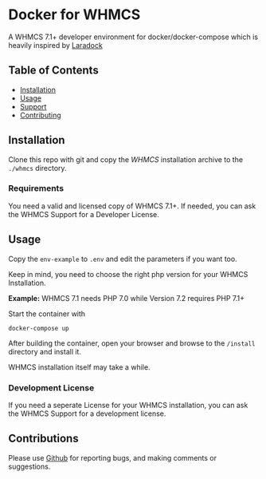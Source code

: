 Docker for WHMCS
===

A WHMCS 7.1+ developer environment for docker/docker-compose which is heavily inspired by [Laradock](https://github.com/laradock/laradock/)

## Table of Contents

- [Installation](#installation)
- [Usage](#usage)
- [Support](#support)
- [Contributing](#contributing)

## Installation

Clone this repo with git and copy the _WHMCS_ installation archive to the `./whmcs` directory.

### Requirements

You need a valid and licensed copy of WHMCS 7.1+.
If needed, you can ask the WHMCS Support for a Developer License.

## Usage

Copy the `env-example` to `.env` and edit the parameters if you want too.

Keep in mind, you need to choose the right php version for your WHMCS Installation.

**Example:** WHMCS 7.1 needs PHP 7.0 while Version 7.2 requires PHP 7.1+

Start the container with

```
docker-compose up
```

After building the container, open your browser and browse to the `/install` directory and install it.

WHMCS installation itself may take a while.

### Development License

If you need a seperate License for your WHMCS installation, you can ask the WHMCS Support for a development license.

## Contributions

Please use [Github](https://github.com/darthsoup/docker-whmcs) for reporting bugs, and making comments or suggestions.
